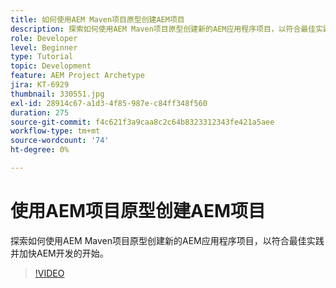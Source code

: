 ```yaml
---
title: 如何使用AEM Maven项目原型创建AEM项目
description: 探索如何使用AEM Maven项目原型创建新的AEM应用程序项目，以符合最佳实践并加快AEM开发的开始。
role: Developer
level: Beginner
type: Tutorial
topic: Development
feature: AEM Project Archetype
jira: KT-6929
thumbnail: 330551.jpg
exl-id: 28914c67-a1d3-4f85-987e-c84ff348f560
duration: 275
source-git-commit: f4c621f3a9caa8c2c64b8323312343fe421a5aee
workflow-type: tm+mt
source-wordcount: '74'
ht-degree: 0%

---
```


# 使用AEM项目原型创建AEM项目

探索如何使用AEM Maven项目原型创建新的AEM应用程序项目，以符合最佳实践并加快AEM开发的开始。

>[!VIDEO](https://video.tv.adobe.com/v/345907?quality=12&learn=on&captions=chi_hans)

